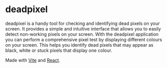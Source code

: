 # deadpixel

deadpixel is a handy tool for checking and identifying dead pixels on your screen. 
It provides a simple and intuitive interface that allows you to easily detect non-working pixels on your screen. 
With the deadpixel application you can perform a comprehensive pixel test by displaying different colours on your screen. 
This helps you identify dead pixels that may appear as black, white or stuck pixels that display one colour.

Made with [Vite](https://vitejs.dev) and [React](https://react.dev).